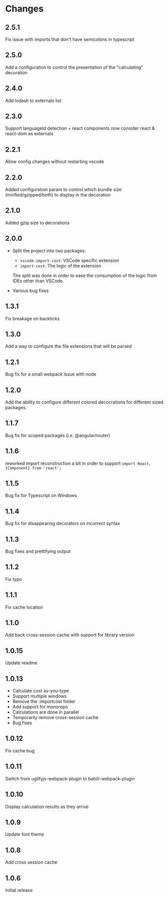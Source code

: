 # Changes

## 2.5.1

Fix issue with imports that don't have semicolons in typescript

## 2.5.0

Add a configuration to control the presentation of the "calculating" decoration

## 2.4.0

Add lodash to externals list

## 2.3.0

Support languageId detection + react components now consider react & react-dom as externals

## 2.2.1

Allow config changes without restarting vscode

## 2.2.0

Added configuration param to control which bundle size (minfied/gzipped/both) to display in the decoration

## 2.1.0

Added gzip size to decorations

## 2.0.0

- Split the project into two packages:
  - `vscode-import-cost`: VSCode specific extension
  - `import-cost`: The logic of the extension

  The split was done in order to ease the consumption of the logic from IDEs other than VSCode.

- Various bug fixes

## 1.3.1

Fix breakage on backticks

## 1.3.0

Add a way to configure the file extensions that will be parsed

## 1.2.1

Bug fix for a small webpack issue with node

## 1.2.0

Add the ability to configure different colored decocrations for different sized packages.

## 1.1.7

Bug fix for scoped packages (i.e. @angular/router)

## 1.1.6

reworked import reconstruction a bit in order to support `import React, {Component} from 'react';`

## 1.1.5

Bug fix for Typescript on Windows

## 1.1.4

Bug fix for disappearing decorators on incorrect syntax

## 1.1.3

Bug fixes and prettifying output

## 1.1.2

Fix typo

## 1.1.1

Fix cache location

## 1.1.0

Add back cross-session cache with support for library version

## 1.0.15

Update readme

## 1.0.13

- Calculate cost as-you-type
- Support multiple windows
- Remove the .importcost folder
- Add support for monorepo
- Calculations are done in parallel
- Temporarily remove cross-session cache
- Bug fixes

## 1.0.12

Fix cache bug

## 1.0.11

Switch from uglifyjs-webpack-plugin to babili-webpack-plugin

## 1.0.10

Display calculation results as they arrive

## 1.0.9

Update font theme

## 1.0.8

Add cross session cache

## 1.0.6

Initial release
